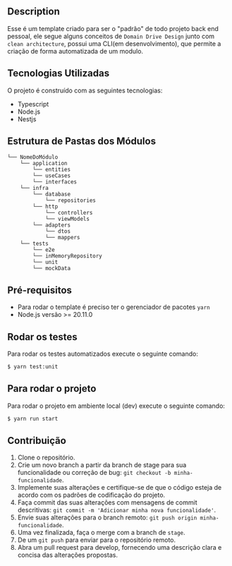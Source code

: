 ## Description

Esse é um template criado para ser o "padrão" de todo projeto back end pessoal, ele segue alguns conceitos de `Domain Drive Design` junto com `clean architecture`, possui uma CLI(em desenvolvimento), que permite a criação de forma automatizada de um modulo.

## Tecnologias Utilizadas

O projeto é construído com as seguintes tecnologias:

- Typescript
- Node.js
- Nestjs

## Estrutura de Pastas dos Módulos

```
└── NomeDoMódulo
    └── application
        └── entities
        └── useCases
        └── interfaces
    └── infra
        └── database
            └── repositories
        └── http
            └── controllers
            └── viewModels
        └── adapters
            └── dtos
            └── mappers
    └── tests
        └── e2e
        └── inMemoryRepository
        └── unit
        └── mockData
```

## Pré-requisitos

- Para rodar o template é preciso ter o gerenciador de pacotes `yarn`
- Node.js versão >= 20.11.0

## Rodar os testes

Para rodar os testes automatizados execute o seguinte comando:

```bash
$ yarn test:unit
```

## Para rodar o projeto

Para rodar o projeto em ambiente local (dev) execute o seguinte comando:

```bash
$ yarn run start
```

## Contribuição

1. Clone o repositório.
2. Crie um novo branch a partir da branch de stage para sua funcionalidade ou correção de bug: `git checkout -b minha-funcionalidade`.
3. Implemente suas alterações e certifique-se de que o código esteja de acordo com os padrões de codificação do projeto.
4. Faça commit das suas alterações com mensagens de commit descritivas: `git commit -m 'Adicionar minha nova funcionalidade'`.
5. Envie suas alterações para o branch remoto: `git push origin minha-funcionalidade`.
6. Uma vez finalizada, faça o merge com a branch de `stage`.
7. De um `git push` para enviar para o repositório remoto.
8. Abra um pull request para develop, fornecendo uma descrição clara e concisa das alterações propostas.
